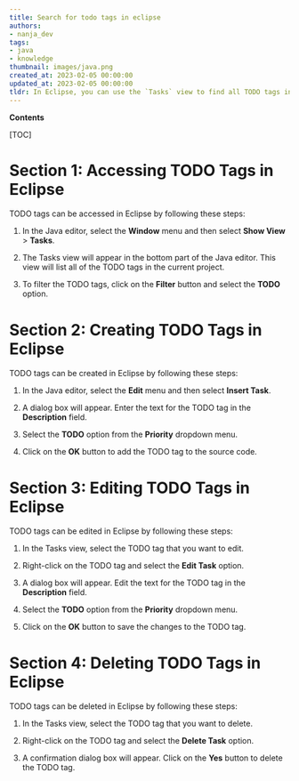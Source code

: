 ```yaml
---
title: Search for todo tags in eclipse
authors:
- nanja_dev
tags:
- java
- knowledge
thumbnail: images/java.png
created_at: 2023-02-05 00:00:00
updated_at: 2023-02-05 00:00:00
tldr: In Eclipse, you can use the `Tasks` view to find all TODO tags in your Java code.
---
```


**Contents**

[TOC]

# Section 1: Accessing TODO Tags in Eclipse

TODO tags can be accessed in Eclipse by following these steps:

1. In the Java editor, select the **Window** menu and then select **Show View** > **Tasks**.

2. The Tasks view will appear in the bottom part of the Java editor. This view will list all of the TODO tags in the current project.

3. To filter the TODO tags, click on the **Filter** button and select the **TODO** option.

# Section 2: Creating TODO Tags in Eclipse

TODO tags can be created in Eclipse by following these steps:

1. In the Java editor, select the **Edit** menu and then select **Insert Task**.

2. A dialog box will appear. Enter the text for the TODO tag in the **Description** field.

3. Select the **TODO** option from the **Priority** dropdown menu.

4. Click on the **OK** button to add the TODO tag to the source code.

# Section 3: Editing TODO Tags in Eclipse

TODO tags can be edited in Eclipse by following these steps:

1. In the Tasks view, select the TODO tag that you want to edit.

2. Right-click on the TODO tag and select the **Edit Task** option.

3. A dialog box will appear. Edit the text for the TODO tag in the **Description** field.

4. Select the **TODO** option from the **Priority** dropdown menu.

5. Click on the **OK** button to save the changes to the TODO tag.

# Section 4: Deleting TODO Tags in Eclipse

TODO tags can be deleted in Eclipse by following these steps:

1. In the Tasks view, select the TODO tag that you want to delete.

2. Right-click on the TODO tag and select the **Delete Task** option.

3. A confirmation dialog box will appear. Click on the **Yes** button to delete the TODO tag.
